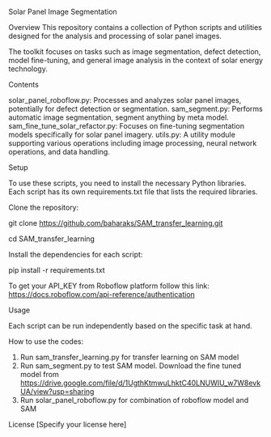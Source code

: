 Solar Panel Image Segmentation


Overview
This repository contains a collection of Python scripts and utilities designed for the analysis and processing of solar panel images. 

The toolkit focuses on tasks such as image segmentation, defect detection, model fine-tuning, and general image analysis in the context of solar energy technology.


Contents


solar_panel_roboflow.py: Processes and analyzes solar panel images, potentially for defect detection or segmentation.
sam_segment.py: Performs automatic image segmentation, segment anything by meta model.
sam_fine_tune_solar_refactor.py: Focuses on fine-tuning segmentation models specifically for solar panel imagery.
utils.py: A utility module supporting various operations including image processing, neural network operations, and data handling.


Setup


To use these scripts, you need to install the necessary Python libraries. 
Each script has its own requirements.txt file that lists the required libraries.

Clone the repository:

git clone https://github.com/baharaks/SAM_transfer_learning.git

cd SAM_transfer_learning

Install the dependencies for each script:

pip install -r requirements.txt

To get your API_KEY from Roboflow platform follow this link: https://docs.roboflow.com/api-reference/authentication

Usage

Each script can be run independently based on the specific task at hand.

How to use the codes:
1. Run sam_transfer_learning.py for transfer learning on SAM model
2. Run sam_segment.py to test SAM model. Download the fine tuned model from https://drive.google.com/file/d/1UgthKtmwuLhktC40LNUWIU_w7W8evkUA/view?usp=sharing 
4. Run solar_panel_roboflow.py for combination of roboflow model and SAM

License
[Specify your license here]

